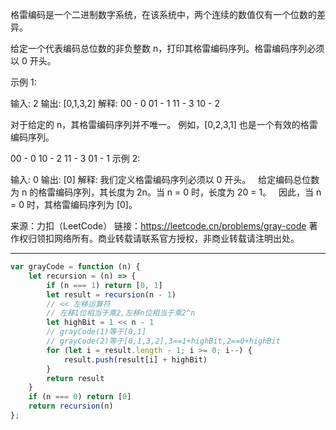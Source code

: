 格雷编码是一个二进制数字系统，在该系统中，两个连续的数值仅有一个位数的差异。

给定一个代表编码总位数的非负整数 n，打印其格雷编码序列。格雷编码序列必须以 0 开头。

示例 1:

输入: 2
输出: [0,1,3,2]
解释:
00 - 0
01 - 1
11 - 3
10 - 2

对于给定的 n，其格雷编码序列并不唯一。
例如，[0,2,3,1] 也是一个有效的格雷编码序列。

00 - 0
10 - 2
11 - 3
01 - 1
示例 2:

输入: 0
输出: [0]
解释: 我们定义格雷编码序列必须以 0 开头。
     给定编码总位数为 n 的格雷编码序列，其长度为 2n。当 n = 0 时，长度为 20 = 1。
     因此，当 n = 0 时，其格雷编码序列为 [0]。

来源：力扣（LeetCode）
链接：https://leetcode.cn/problems/gray-code
著作权归领扣网络所有。商业转载请联系官方授权，非商业转载请注明出处。

---

```javascript
var grayCode = function (n) {
    let recursion = (n) => {
        if (n === 1) return [0, 1]
        let result = recursion(n - 1)
        // << 左移运算符
        // 左移1位相当于乘2,左移n位相当于乘2^n
        let highBit = 1 << n - 1
        // grayCode(1)等于[0,1]
        // grayCode(2)等于[0,1,3,2],3==1+highBit,2==0+highBit
        for (let i = result.length - 1; i >= 0; i--) {
            result.push(result[i] + highBit)
        }
        return result
    }
    if (n === 0) return [0]
    return recursion(n)
};
```